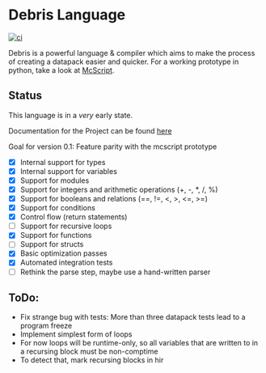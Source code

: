 # Debris Language
[![ci](https://github.com/Inky-developer/debris/workflows/ci/badge.svg)](https://github.com/Inky-developer/debris/actions)

Debris is a powerful language & compiler which aims to make the process of creating a datapack easier and quicker.
For a working prototype in python, take a look at [McScript](https://github.com/Inky-developer/mcscript).

## Status
This language is in a *very* early state. 

Documentation for the Project can be found [here](https://inky-developer.github.io/debris/debris_lang/)

Goal for version 0.1: Feature parity with the mcscript prototype
  - [x] Internal support for types
  - [x] Internal support for variables
  - [x] Support for modules
  - [x] Support for integers and arithmetic operations (+, -, *, /, %)
  - [x] Support for booleans and relations (==, !=, <, >, <=, >=)
  - [x] Support for conditions
  - [x] Control flow (return statements)
  - [ ] Support for recursive loops
  - [x] Support for functions
  - [ ] Support for structs
  - [x] Basic optimization passes
  - [x] Automated integration tests
  - [ ] Rethink the parse step, maybe use a hand-written parser

## ToDo:
  - Fix strange bug with tests:
    More than three datapack tests lead to a program freeze
  - Implement simplest form of loops
  - For now loops will be runtime-only, so all variables that are written
    to in a recursing block must be non-comptime
  - To detect that, mark recursing blocks in hir

